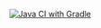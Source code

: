 [![Java CI with Gradle](https://github.com/Aleksejshma/Postman/actions/workflows/gradle.yml/badge.svg)](https://github.com/Aleksejshma/Postman/actions/workflows/gradle.yml)
